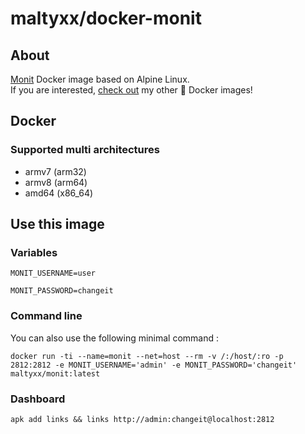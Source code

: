 # maltyxx/docker-monit

## About

[Monit](https://mmonit.com/monit/) Docker image based on Alpine Linux.<br />
If you are interested, [check out](https://hub.docker.com/r/maltyxx/) my other 🐳 Docker images!

## Docker

### Supported multi architectures

- armv7 (arm32)
- armv8 (arm64)
- amd64 (x86_64)

## Use this image

### Variables

```
MONIT_USERNAME=user
``` 

```
MONIT_PASSWORD=changeit
```

### Command line

You can also use the following minimal command :

```
docker run -ti --name=monit --net=host --rm -v /:/host/:ro -p 2812:2812 -e MONIT_USERNAME='admin' -e MONIT_PASSWORD='changeit' maltyxx/monit:latest
```

### Dashboard

```
apk add links && links http://admin:changeit@localhost:2812
```
